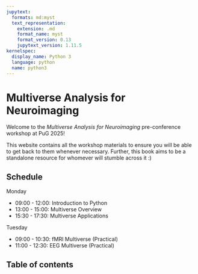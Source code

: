 ```yaml
---
jupytext:
  formats: md:myst
  text_representation:
    extension: .md
    format_name: myst
    format_version: 0.13
    jupytext_version: 1.11.5
kernelspec:
  display_name: Python 3
  language: python
  name: python3
---
```


# <i class="fas fa-hand-sparkles fa-fw"></i> Multiverse Analysis for Neuroimaging

Welcome to the *Multiverse Analysis for Neuroimaging* pre-conference workshop at PuG 2025! 

This website contains all the workshop materials to ensure you will be able to get back to them whenever necessary. Further, this book aims to be a standalone resource for whomever will stumble across it :)

## Schedule

Monday  
- 09:00 - 12:00: Introduction to Python
- 13:00 - 15:00: Multiverse Overview
- 15:30 - 17:30: Multiverse Applications

Tuesday 
- 09:00 - 10:30: fMRI Multiverse (Practical)
- 11:00 - 12:30: EEG Multiverse (Practical)

## Table of contents

```{tableofcontents}
```

